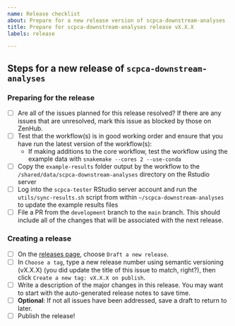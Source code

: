```yaml
---
name: Release checklist
about: Prepare for a new release version of scpca-downstream-analyses
title: Prepare for scpca-downstream-analyses release vX.X.X
labels: release

---
```


## Steps for a new release of `scpca-downstream-analyses`

### Preparing for the release

- [ ] Are all of the issues planned for this release resolved? If there are any issues that are unresolved, mark this issue as blocked by those on ZenHub.
- [ ] Test that the workflow(s) is in good working order and ensure that you have run the latest version of the workflow(s):
  - If making additions to the core workflow, test the workflow using the example data with `snakemake --cores 2 --use-conda`
- [ ] Copy the `example-results` folder output by the workflow to the `/shared/data/scpca-downstream-analyses` directory on the Rstudio server
- [ ] Log into the `scpca-tester` RStudio server account and run the `utils/sync-results.sh` script from within `~/scpca-downstream-analyses` to update the example results files
- [ ] File a PR from the `development` branch to the `main` branch. This should include all of the changes that will be associated with the next release.

### Creating a release
- [ ] On the [releases page](https://github.com/AlexsLemonade/scpca-downstream-analyses/releases), choose `Draft a new release`.
- [ ] In `Choose a tag`, type a new release number using semantic versioning (vX.X.X) (you did update the title of this issue to match, right?), then click `Create a new tag: vX.X.X on publish`.
- [ ] Write a description of the major changes in this release. You may want to start with the auto-generated release notes to save time.
- [ ] **Optional**: If not all issues have been addressed, save a draft to return to later.
- [ ] Publish the release!

